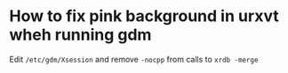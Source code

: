 # How to fix pink background in urxvt wheh running gdm

Edit `/etc/gdm/Xsession` and remove `-nocpp` from calls to `xrdb -merge`
